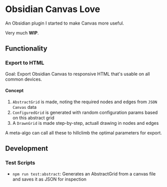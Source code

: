 # Obsidian Canvas Love

An Obsidian plugin I started to make Canvas more useful.

Very much **WIP**.

## Functionality

### Export to HTML

Goal: Export Obsidian Canvas to responsive HTML that's usable on all common devices.

#### Concept

1. `AbstractGrid` is made, noting the required nodes and edges from `JSON Canvas` data
2. `ConfiguredGrid` is generated with random configuration params based on this abstract grid
3. A `DrawnGrid` is made step-by-step, actuall drawing in nodes and edges

A meta-algo can call all these to hillclimb the optimal parameters for export.

## Development

### Test Scripts

- `npm run test:abstract`: Generates an AbstractGrid from a canvas file and saves it as JSON for inspection
